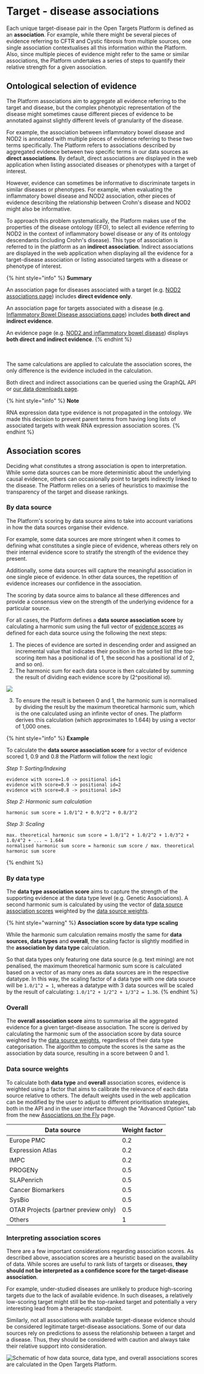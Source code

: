 # Target - disease associations

Each unique target-disease pair in the Open Targets Platform is defined as an **association**. For example, while there might be several pieces of evidence referring to CFTR and Cystic fibrosis from multiple sources, one single association contextualises all this information within the Platform. Also, since multiple pieces of evidence might refer to the same or similar associations, the Platform undertakes a series of steps to quantify their relative strength for a given association.

## Ontological selection of evidence

The Platform associations aim to aggregate all evidence referring to the target and disease, but the complex phenotypic representation of the disease might sometimes cause different pieces of evidence to be annotated against slightly different levels of granularity of the disease.&#x20;

For example, the association between inflammatory bowel disease and NOD2 is annotated with multiple pieces of evidence referring to these two terms specifically. The Platform refers to associations described by aggregated evidence between two specific terms in our data sources as **direct associations**. By default, direct associations are displayed in the web application when listing associated diseases or phenotypes with a target of interest.

However, evidence can sometimes be informative to discriminate targets in similar diseases or phenotypes. For example, when evaluating the inflammatory bowel disease and NOD2 association, other pieces of evidence describing the relationship between Crohn's disease and NOD2 might also be informative.&#x20;

To approach this problem systematically, the Platform makes use of the properties of the disease ontology (EFO), to select all evidence referring to NOD2 in the context of inflammatory bowel disease or any of its ontology descendants (including Crohn's disease). This type of association is referred to in the platform as an **indirect association**. Indirect associations are displayed in the web application when displaying all the evidence for a target-disease association or listing associated targets with a disease or phenotype of interest.

{% hint style="info" %}
**Summary**

An association page for diseases associated with a target (e.g. [NOD2 associations page](https://platform.opentargets.org/target/ENSG00000167207/associations)) includes **direct evidence only**.

An association page for targets associated with a disease (e.g. [Inflammatory Bowel Disease associations page](https://platform.opentargets.org/disease/EFO\_0003767/associations)) includes **both direct and indirect evidence**.&#x20;

An evidence page (e.g. [NOD2 and inflammatory bowel disease](https://platform.opentargets.org/evidence/ENSG00000167207/EFO\_0003767)) displays **both direct and indirect evidence**. &#x20;
{% endhint %}

\
\
The same calculations are applied to calculate the association scores, the only difference is the evidence included in the calculation.

Both direct and indirect associations can be queried using the GraphQL API or [our data downloads page](https://platform.opentargets.org/downloads).

{% hint style="info" %}
**Note**

RNA expression data type evidence is not propagated in the ontology. We made this decision to prevent parent terms from having long lists of associated targets with weak RNA expression association scores.
{% endhint %}

## Association scores

Deciding what constitutes a strong association is open to interpretation. While some data sources can be more deterministic about the underlying causal evidence, others can occasionally point to targets indirectly linked to the disease. The Platform relies on a series of heuristics to maximise the transparency of the target and disease rankings.

### By data source

The Platform's scoring by data source aims to take into account variations in how the data sources organise their evidence.

For example, some data sources are more stringent when it comes to defining what constitutes a single piece of evidence, whereas others rely on their internal evidence score to stratify the strength of the evidence they present.&#x20;

Additionally, some data sources will capture the meaningful association in one single piece of evidence. In other data sources, the repetition of evidence increases our confidence in the association.&#x20;

The scoring by data source aims to balance all these differences and provide a consensus view on the strength of the underlying evidence for a particular source.

For all cases, the Platform defines a **data source association score** by calculating a harmonic sum using the full vector of [evidence scores](evidence.md#evidence-data-sources) as defined for each data source using the following the next steps:

1. The pieces of evidence are sorted in descending order and assigned an incremental value that indicates their position in the sorted list (the top-scoring item has a positional id of 1, the second has a positional id of 2, and so on).
2. The harmonic sum for each data source is then calculated by summing the result of dividing each evidence score by (2^positional id).

![](.gitbook/assets/Scoring\_Harmonic\_Sum\_Visual.png)

3. To ensure the result is between 0 and 1, the harmonic sum is normalised by dividing the result by the maximum theoretical harmonic sum, which is the one calculated using an infinite vector of ones. The platform derives this calculation (which approximates to 1.644) by using a vector of 1,000 ones.

{% hint style="info" %}
**Example**

To calculate the **data source association score** for a vector of evidence scored 1, 0.9 and 0.8 the Platform will follow the next logic

_Step 1: Sorting/Indexing_

```
evidence with score=1.0 -> positional id=1
evidence with score=0.9 -> positional id=2
evidence with score=0.8 -> positional id=3
```

_Step 2: Harmonic sum calculation_

```
harmonic sum score = 1.0/1^2 + 0.9/2^2 + 0.8/3^2
```

_Step 3: Scaling_

```
max. theoretical harmonic sum score = 1.0/1^2 + 1.0/2^2 + 1.0/3^2 + 1.0/4^2 + ... ~ 1.644
normalised harmonic sum score = harmonic sum score / max. theoretical harmonic sum score
```
{% endhint %}

### By data type

The **data type association score** aims to capture the strength of the supporting evidence at the data type level (e.g. Genetic Associations). A second harmonic sum is calculated by using the vector of [data source association scores](associations.md#data-source-weights) weighted by the [data source weights](associations.md#data-source-weights).

{% hint style="warning" %}
**Association score by data type scaling**

While the harmonic sum calculation remains mostly the same for **data sources, data types** and **overall**, the scaling factor is slightly modified in the **association by** **data type** calculation.&#x20;

So that data types only featuring one data source (e.g. text mining) are not penalised, the maximum theoretical harmonic sum score is calculated based on a vector of as many ones as data sources are in the respective datatype. In this way, the scaling factor of a data type with one data source will be `1.0/1^2 = 1`, whereas a datatype with 3 data sources will be scaled by the result of calculating: `1.0/1^2 + 1/2^2 + 1/3^2 = 1.36`.
{% endhint %}

### Overall

The **overall association score** aims to summarise all the aggregated evidence for a given target-disease association. The score is derived by calculating the harmonic sum of the association score by data source weighted by the [data source weights](associations.md#data-source-weights), regardless of their data type categorisation. The algorithm to compute the scores is the same as the association by data source, resulting in a score between 0 and 1.

### Data source weights

To calculate both **data type** and **overall** association scores, evidence is weighted using a factor that aims to calibrate the relevance of each data source relative to others. The default weights used in the web application can be modified by the user to adjust to different prioritisation strategies, both in the API and in the user interface through the "Advanced Option" tab from the new [Associations on the Fly](https://platform-docs.opentargets.org/web-interface/associations-on-the-fly-beta) page.

| Data source                          | Weight factor |
| ------------------------------------ | ------------- |
| Europe PMC                           | 0.2           |
| Expression Atlas                     | 0.2           |
| IMPC                                 | 0.2           |
| PROGENy                              | 0.5           |
| SLAPenrich                           | 0.5           |
| Cancer Biomarkers                    | 0.5           |
| SysBio                               | 0.5           |
| OTAR Projects (partner preview only) | 0.5           |
| Others                               | 1             |

### Interpreting association scores

There are a few important considerations regarding association scores. As described above, association scores are a heuristic based on the availability of data. While scores are useful to rank lists of targets or diseases, **they should not be interpreted as a confidence score for the target-disease association**.&#x20;

For example, under-studied diseases are unlikely to produce high-scoring targets due to the lack of available evidence. In such diseases, a relatively low-scoring target might still be the top-ranked target and potentially a very interesting lead from a therapeutic standpoint.

Similarly, not all associations with available target-disease evidence should be considered legitimate target-disease associations. Some of our data sources rely on predictions to assess the relationship between a target and a disease. Thus, they should be considered with caution and always take their relative support into consideration.

![Schematic of how data source, data type, and overall associations scores are calculated in the Open Targets Platform. ](<.gitbook/assets/Association score (documentation image) — July 2023 (1).png>)
